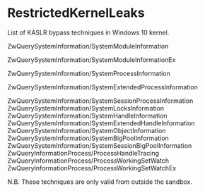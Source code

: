 # RestrictedKernelLeaks

List of KASLR bypass techniques in Windows 10 kernel.


ZwQuerySystemInformation/SystemModuleInformation

ZwQuerySystemInformation/SystemModuleInformationEx

ZwQuerySystemInformation/SystemProcessInformation

ZwQuerySystemInformation/SystemExtendedProcessInformation

ZwQuerySystemInformation/SystemSessionProcessInformation
ZwQuerySystemInformation/SystemLocksInformation
ZwQuerySystemInformation/SystemHandleInformation
ZwQuerySystemInformation/SystemExtendedHandleInformation
ZwQuerySystemInformation/SystemObjectInformation
ZwQuerySystemInformation/SystemBigPoolInformation
ZwQuerySystemInformation/SystemSessionBigPoolInformation
ZwQueryInformationProcess/ProcessHandleTracing
ZwQueryInformationProcess/ProcessWorkingSetWatch
ZwQueryInformationProcess/ProcessWorkingSetWatchEx

N.B. These techniques are only valid from outside the sandbox.
